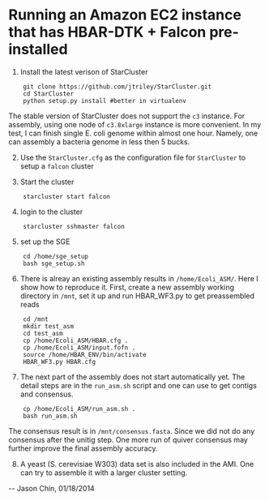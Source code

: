 Running an Amazon EC2 instance that has HBAR-DTK + Falcon pre-installed
=======================================================================

1. Install the latest verison of StarCluster
```
    git clone https://github.com/jtriley/StarCluster.git
    cd StarCluster
    python setup.py install #better in virtualenv
```
The stable version of StarCluster does not support the `c3` instance.  For
assembly, using one node of `c3.8xlarge` instance is more convenient. In my
test, I can finish single E. coli genome within almost one hour. Namely, one can
assembly a bacteria genome in less then 5 bucks.

2. Use the `StarCluster.cfg` as the configuration file for `StarCluster` to
setup a `falcon` cluster

3. Start the cluster 
```
    starcluster start falcon
```

4. login to the cluster
```
    starcluster sshmaster falcon
```

5. set up the SGE
```
    cd /home/sge_setup
    bash sge_setup.sh
```

6. There is alreay an existing assembly results in `/home/Ecoli_ASM/`. Here I
show how to reproduce it. First, create a new assembly working directory in
`/mnt`, set it up and run HBAR_WF3.py to get preassembled reads
```
    cd /mnt
    mkdir test_asm
    cd test_asm
    cp /home/Ecoli_ASM/HBAR.cfg .
    cp /home/Ecoli_ASM/input.fofn .
    source /home/HBAR_ENV/bin/activate
    HBAR_WF3.py HBAR.cfg
```

7. The next part of the assembly does not start automatically yet. The detail
steps are in the `run_asm.sh` script and one can use to get contigs and
consensus. 
```
    cp /home/Ecoli_ASM/run_asm.sh .
    bash run_asm.sh
```
The consensus result is in `/mnt/consensus.fasta`. Since we did not do any
consensus after the unitig step. One more run of quiver consensus may further
improve the final assembly accuracy.

8. A yeast (S. cerevisiae W303) data set is also included in the AMI. One can try
to assemble it with a larger cluster setting.

--
Jason Chin, 01/18/2014

